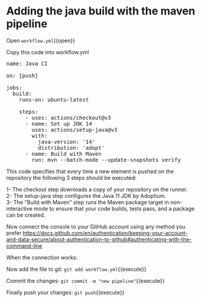 # Adding the  java build with the maven pipeline

Open `workflow.yml`{{open}}

Copy this code into workflow.yml
<pre class="file" data-filename="workflow.yml" data-target="prepend">
name: Java CI

on: [push]

jobs:
  build:
    runs-on: ubuntu-latest

    steps:
      - uses: actions/checkout@v3
      - name: Set up JDK 14
        uses: actions/setup-java@v3
        with:
          java-version: '14'
          distribution: 'adopt'
      - name: Build with Maven  
        run: mvn --batch-mode --update-snapshots verify
</pre>

This code specifies that every time a new element is pushed on the repository the following 3 steps should be executed:  

1- The checkout step downloads a copy of your repository on the runner.  
2- The setup-java step configures the Java 11 JDK by Adoptium.  
3- The "Build with Maven" step runs the Maven package target in non-interactive mode to ensure that your code builds, tests pass, and a package can be created.

Now connect the console to your GitHub account using any method you prefer
https://docs.github.com/en/authentication/keeping-your-account-and-data-secure/about-authentication-to-github#authenticating-with-the-command-line

When the connection works:

Now add the file to git: `git add workflow.yml`{{execute}}

Commit the changes: `git commit -m "new pipeline"`{{execute}}  

Finally push your changes: `git push`{{execute}}
